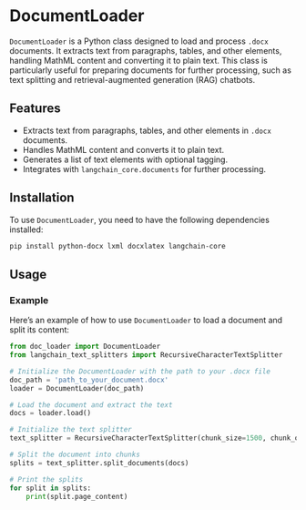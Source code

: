 # DocumentLoader

`DocumentLoader` is a Python class designed to load and process `.docx` documents. It extracts text from paragraphs, tables, and other elements, handling MathML content and converting it to plain text. This class is particularly useful for preparing documents for further processing, such as text splitting and retrieval-augmented generation (RAG) chatbots.

## Features

- Extracts text from paragraphs, tables, and other elements in `.docx` documents.
- Handles MathML content and converts it to plain text.
- Generates a list of text elements with optional tagging.
- Integrates with `langchain_core.documents` for further processing.

## Installation

To use `DocumentLoader`, you need to have the following dependencies installed:

```bash
pip install python-docx lxml docxlatex langchain-core
```
## Usage

### Example

Here’s an example of how to use `DocumentLoader` to load a document and split its content:

```python
from doc_loader import DocumentLoader
from langchain_text_splitters import RecursiveCharacterTextSplitter

# Initialize the DocumentLoader with the path to your .docx file
doc_path = 'path_to_your_document.docx'
loader = DocumentLoader(doc_path)

# Load the document and extract the text
docs = loader.load()

# Initialize the text splitter
text_splitter = RecursiveCharacterTextSplitter(chunk_size=1500, chunk_overlap=400)

# Split the document into chunks
splits = text_splitter.split_documents(docs)

# Print the splits
for split in splits:
    print(split.page_content)
```
